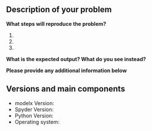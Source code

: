 ## Description of your problem

**What steps will reproduce the problem?**

1.
2.
3.

**What is the expected output? What do you see instead?**


**Please provide any additional information below**


## Versions and main components

* modelx Version:
* Spyder Version:
* Python Version:
* Operating system:

